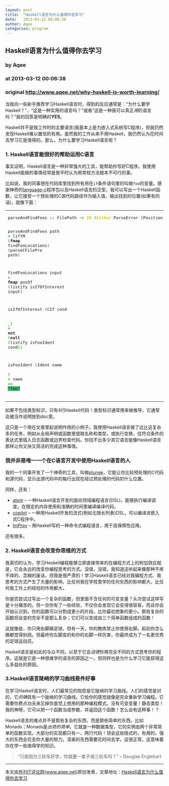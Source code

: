 ```yaml
---
layout: post
title:  "Haskell语言为什么值得你去学习"
date:   2013-03-12 00:06:38
author: Aqee
categories: program
---
```


## Haskell语言为什么值得你去学习
### by Aqee
### at 2013-03-12 00:06:38
### original <http://www.aqee.net/why-haskell-is-worth-learning/>

<p>当我向一些新手推荐学习Haskell语言时，得到的反应通常是：“为什么要学Haskell？”，“这是一种实用的语言吗？”或者“这是一种我可以真正<em>用</em>的语言吗？”我的回答是明确的<strong>YES</strong>。</p>
<p>Haskell并不是我工作时的主要语言(我基本上是为嵌入式系统写C程序)，但我仍然发现Haskell难以置信的有用。虽然我的工作从来不用Haskell，我仍然认为花时间去学习它是值得的。那么，为什么要学习Haskell语言呢？</p>
<h3>1. Haskell语言能很好的帮助运用C语言</h3>
<p>事实证明，Haskell语言是一种非常强大的工具，能帮助你写好C程序。我使用Haskell能做的事情经常是我平时认为用常规方法根本不可行的事。</p>
<p>比如说，我的同事想在代码库里找到所有用在<code>if</code>条件语句里的叫做<code>foo</code>的变量。感谢神奇的<a href="http://hackage.haskell.org/package/language-c-0.4.2">language-c</a>程序包以及Haskell语言的泛型，我可以写出一个Haskell函数，让它接受一个预处理的C源代码路径作为输入值，输出找到的位置(如果有的话)，就像下面：</p>
<div>
<table>
<tbody>
<tr>
<td>
<pre style="font-family:monospace">parseAndFindFoos <span style="color:#339933;font-weight:bold">::</span> FilePath <span style="color:#339933;font-weight:bold">-&gt;</span> <span style="color:#cccc00;font-weight:bold">IO</span> <span style="color:green">(</span><span style="color:#cccc00;font-weight:bold">Either</span> ParseError <span style="color:green">[</span>Position<span style="color:green">]</span><span style="color:green">)</span>

parseAndFindFoos path <span style="color:#339933;font-weight:bold">=</span> liftM <span style="color:green">(</span><span style="font-weight:bold">fmap</span> findFooLocations<span style="color:green">)</span> <span style="color:green">(</span>parseCFilePre path<span style="color:green">)</span>

findFooLocations input <span style="color:#339933;font-weight:bold">=</span> <span style="font-weight:bold">fmap</span> posOf <span style="color:green">(</span>listify isIfOfInterest input<span style="color:green">)</span>

isIfOfInterest <span style="color:green">(</span>CIf cond <span style="color:#339933;font-weight:bold">_</span> <span style="color:#339933;font-weight:bold">_</span> <span style="color:#339933;font-weight:bold">_</span><span style="color:green">)</span> <span style="color:#339933;font-weight:bold">=</span> <span style="font-weight:bold">not</span> <span style="color:green">(</span><span style="font-weight:bold">null</span> <span style="color:green">(</span>listify isFooIdent cond<span style="color:green">)</span><span style="color:green">)</span>

isFooIdent <span style="color:green">(</span>Ident name <span style="color:#339933;font-weight:bold">_</span> <span style="color:#339933;font-weight:bold">_</span><span style="color:green">)</span> <span style="color:#339933;font-weight:bold">=</span> name <span style="color:#339933;font-weight:bold">==</span> <span style="background-color:#3cb371">"foo"</span></pre>
</td>
</tr>
</tbody>
</table>
</div>
<p>如果不包括类型标识，只有4行Haskell代码！类型标识通常用来做推导，它通常会被当作说明放到doc里。</p>
<p>这只是一个用在文章里起说明作用的小例子。我使用Haskell语言做了远比这复杂多的任务，例如从全局声明或函数里提取名称和类型，或执行变换，往符合条件的表达式里插入日志函数或边界检查代码。你找不出多少其它语言能像Haskell语言那样让你又快又简洁的完成这种事情。</p>
<h3>我并非是唯一一个在C语言开发中使用Haskell语言的人</h3>
<p>我的一个同事开发了一个神奇的工具，叫做<a href="https://github.com/sw17ch/plunge">plunge</a>，它能让你比较预处理的C代码和源代码，显示出源代码中的每行出现在经过预处理的代码的什么位置。</p>
<p>同样，还有：</p>
<ul>
<li><a href="http://hackage.haskell.org/package/atom">atom</a> – 一种Haskell语言开发的面向领域编程语言(DSL)，能够执行编译调度，在限定的内存使用和准确的时间里编译编译代码。</li>
<li><a href="http://hackage.haskell.org/package/copilot-2.1.0">copilot</a> – 一种用Haskell开发的流式(例如无限长列表)DSL，可以编译进嵌入式C程序中。</li>
<li><a href="http://hackage.haskell.org/package/improve">ImProv</a> – 用Haskell写的一种命令式编程语言，用于高保障性应用。</li>
</ul>
<p>还有很多。</p>
<h3>2. Haskell语言会改变你思维的方式</h3>
<p>我真切的认为，学习Heskell编程能够立即直接带来的在编程方式上的附加效应就是，它会永远的改变你编程思考的方式。没错，没错，我知道这听起来像那种不疼不痒的、含糊的废话，但我是很严肃的！学习Haskell语言已经对我编程方式、我思考的方式产生了大量的影响，比任何我在学校里学的任何东西的影响都大，比任何我工作上的经验的作用都大。</p>
<p>你是否尝试过写出一个复杂的函数，但里面不含任何的可变变量？头次尝试这样写是十分痛苦的。但一旦你有了一些经验，不仅你会发现它会变得很容易，而且你会开始认识到，你的函数可以分割成更小的片段，比你最初想象的更小。那些复杂的函数将会变的完全不是那么复杂；它们可以变成由三个简单函数组成的函数！</p>
<p>这就像是，你只用右脚踢足球，但有一天，你的教练禁止你使用右脚。起初你怎么踢都觉得别扭。但最终你左脚变的和你的右脚一样厉害，你最终成为了一名更优秀的足球运动员。</p>
<p>Haskell语言是如此的与众不同，以至于它会<em>迫使</em>你用完全不同的方式思考你的程序。这就是它是一种很难学的语言的原因之一，但同样也是为什么学习它能获得这么多益处的原因。</p>
<h3>3.Haskell语言陡峭的学习曲线是件好事</h3>
<p>在学习Haskell语言时，人们最常见的抱怨是它陡峭的学习曲线。人们的感觉是对的，它<em>的确</em>具有一个陡峭的学习曲线。它给你的感觉就像是完全重新学习编程。它需要你费点功夫来忘掉你直觉上想用的那种编程模式。没有可变变量！静态类型！我的神呀，它可以把一个函数当成参数，并返回这个函数！怎么会有这种事！？</p>
<p>Haskell语言的难点并不是那些复杂的东西，而是那些简单的东西。比如Monads；Monads是<em>出奇的简单</em>。它就是一种数据类型，它的实例由两个非常简单的函数实现。大部分的实现都只有一、两行代码！领会这些隐式的，有用的，强大的东西会花去你大量的努力。深奥的东西需要花时间去学。这很正常。这意味着你在学一些值得学的知识。</p>
<blockquote><p>“只是因为三轮车好学，你就要一辈子骑三轮车吗？” – Douglas Englebart</p></blockquote>
<hr>本文由<a href="http://www.aqee.net">外刊IT评论网</a>(<a href="http://www.aqee.net">www.aqee.net</a>)原创发表，文章地址：<a href="http://www.aqee.net/why-haskell-is-worth-learning/" rel="bookmark">Haskell语言为什么值得你去学习</a><br><img src="http://www1.feedsky.com/t1/723979197/aqee-net/feedsky/s.gif?r=http://www.aqee.net/why-haskell-is-worth-learning/" border="0" height="0" width="0">